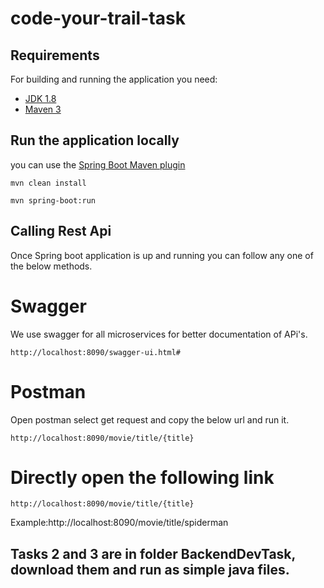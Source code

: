 # code-your-trail-task
## Requirements

For building and running the application you need:

- [JDK 1.8](http://www.oracle.com/technetwork/java/javase/downloads/jdk8-downloads-2133151.html)
- [Maven 3](https://maven.apache.org)

## Run the application locally

 you can use the [Spring Boot Maven plugin](https://docs.spring.io/spring-boot/docs/current/reference/html/build-tool-plugins-maven-plugin.html)

```shell
mvn clean install
```

```shell
mvn spring-boot:run
```

## Calling Rest Api
Once Spring boot application is up and running you can follow any one of the below methods.

# Swagger
We use swagger for all microservices for better documentation of APi's.

```shell
http://localhost:8090/swagger-ui.html#
```
# Postman
Open postman select get request and copy the below url and run it.

```shell
http://localhost:8090/movie/title/{title}
```
# Directly open the following link
```shell
http://localhost:8090/movie/title/{title}
```
Example:http://localhost:8090/movie/title/spiderman 



## Tasks 2 and 3 are in folder BackendDevTask, download them and run as simple java files.
